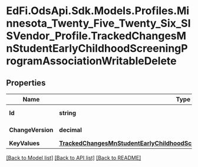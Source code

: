 # EdFi.OdsApi.Sdk.Models.Profiles.Minnesota_Twenty_Five_Twenty_Six_SISVendor_Profile.TrackedChangesMnStudentEarlyChildhoodScreeningProgramAssociationWritableDelete

## Properties

Name | Type | Description | Notes
------------ | ------------- | ------------- | -------------
**Id** | **string** | Resource identifier | [optional] 
**ChangeVersion** | **decimal** | Change version | [optional] 
**KeyValues** | [**TrackedChangesMnStudentEarlyChildhoodScreeningProgramAssociationWritableKey**](TrackedChangesMnStudentEarlyChildhoodScreeningProgramAssociationWritableKey.md) |  | [optional] 

[[Back to Model list]](../README.md#documentation-for-models) [[Back to API list]](../README.md#documentation-for-api-endpoints) [[Back to README]](../README.md)

